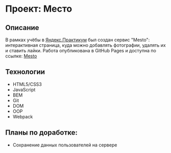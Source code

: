 # Проект: Место

## Описание
В рамках учёбы в [Яндекс.Практикум](https://praktikum.yandex.ru/) был создан сервис "Mesto": интерактивная страница, куда можно добавлять фотографии, удалять их и ставить лайки.
Работа опубликована в GitHub Pages и доступна по ссылке: [Mesto](https://bntamnh.github.io/mesto/index.html)

## Технологии
* HTML5/CSS3
* JavaScript
* BEM
* Git
* DOM
* OOP
* Webpack

## Планы по доработке:
* Сохранение данных пользователей на сервере

